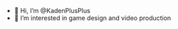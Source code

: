 - 👋 Hi, I’m @KadenPlusPlus
- 👀 I’m interested in game design and video production

<!---
KadenPlusPlus/KadenPlusPlus is a ✨ special ✨ repository because its `README.md` (this file) appears on your GitHub profile.
You can click the Preview link to take a look at your changes.
--->
